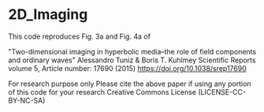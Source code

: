 # 2D_Imaging
This code reproduces Fig. 3a and Fig. 4a of 

"Two-dimensional imaging in hyperbolic media–the role of field components and ordinary waves"
Alessandro Tuniz & Boris T. Kuhlmey 
Scientific Reports volume 5, Article number: 17690 (2015) 
https://doi.org/10.1038/srep17690

For research purpose only
Please cite the above paper if using any portion of this code for your research
Creative Commons License (LICENSE-CC-BY-NC-SA)
